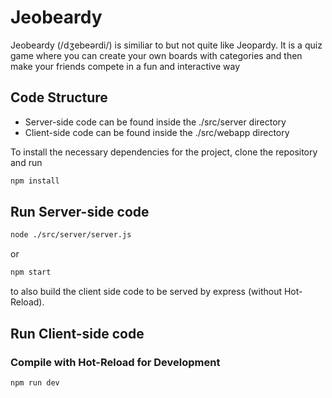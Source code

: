 # Jeobeardy

Jeobeardy (/dʒebeərdi/) is similiar to but not quite like Jeopardy. It is a quiz game where you can create your own boards with categories and then make your friends compete in a fun and interactive way

## Code Structure

- Server-side code can be found inside the ./src/server directory
- Client-side code can be found inside the ./src/webapp directory

To install the necessary dependencies for the project, clone the repository and run

```sh
npm install
```
## Run Server-side code

```sh
node ./src/server/server.js
```
or
```sh
npm start
```
to also build the client side code to be served by express (without Hot-Reload).

## Run Client-side code

### Compile with Hot-Reload for Development

```sh
npm run dev
```